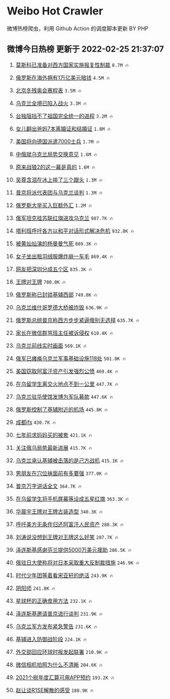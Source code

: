 # Weibo Hot Crawler 



微博热榜爬虫，利用 Github Action 的调度脚本更新 BY PHP 


## 微博今日热榜 更新于 2022-02-25 21:37:07 
1. [莫斯科已准备对西方国家实施报复性制裁](https://s.weibo.com/weibo?q=%23%E8%8E%AB%E6%96%AF%E7%A7%91%E5%B7%B2%E5%87%86%E5%A4%87%E5%AF%B9%E8%A5%BF%E6%96%B9%E5%9B%BD%E5%AE%B6%E5%AE%9E%E6%96%BD%E6%8A%A5%E5%A4%8D%E6%80%A7%E5%88%B6%E8%A3%81%23&Refer=top) `8.7M 🔥` 

1. [俄罗斯在海外拥有1万亿美元暗钱](https://s.weibo.com/weibo?q=%23%E4%BF%84%E7%BD%97%E6%96%AF%E5%9C%A8%E6%B5%B7%E5%A4%96%E6%8B%A5%E6%9C%891%E4%B8%87%E4%BA%BF%E7%BE%8E%E5%85%83%E6%9A%97%E9%92%B1%23&Refer=top) `4.5M 🔥` 

1. [北京冬残奥会赛程表](https://s.weibo.com/weibo?q=%23%E5%8C%97%E4%BA%AC%E5%86%AC%E6%AE%8B%E5%A5%A5%E4%BC%9A%E8%B5%9B%E7%A8%8B%E8%A1%A8%23&Refer=top) `3.5M 🔥` 

1. [乌克兰全境已陷入战火](https://s.weibo.com/weibo?q=%23%E4%B9%8C%E5%85%8B%E5%85%B0%E5%85%A8%E5%A2%83%E5%B7%B2%E9%99%B7%E5%85%A5%E6%88%98%E7%81%AB%23&Refer=top) `3.3M 🔥` 

1. [台独阻挡不了祖国完全统一的进程](https://s.weibo.com/weibo?q=%23%E5%8F%B0%E7%8B%AC%E9%98%BB%E6%8C%A1%E4%B8%8D%E4%BA%86%E7%A5%96%E5%9B%BD%E5%AE%8C%E5%85%A8%E7%BB%9F%E4%B8%80%E7%9A%84%E8%BF%9B%E7%A8%8B%23&Refer=top) `3.2M 🔥` 

1. [女儿翻出爸妈7本离婚证和结婚证](https://s.weibo.com/weibo?q=%23%E5%A5%B3%E5%84%BF%E7%BF%BB%E5%87%BA%E7%88%B8%E5%A6%887%E6%9C%AC%E7%A6%BB%E5%A9%9A%E8%AF%81%E5%92%8C%E7%BB%93%E5%A9%9A%E8%AF%81%23&Refer=top) `1.8M 🔥` 

1. [美国将向德国派遣7000士兵](https://s.weibo.com/weibo?q=%23%E7%BE%8E%E5%9B%BD%E5%B0%86%E5%90%91%E5%BE%B7%E5%9B%BD%E6%B4%BE%E9%81%A37000%E5%A3%AB%E5%85%B5%23&Refer=top) `1.7M 🔥` 

1. [中俄就乌克兰局势交换意见](https://s.weibo.com/weibo?q=%23%E4%B8%AD%E4%BF%84%E5%B0%B1%E4%B9%8C%E5%85%8B%E5%85%B0%E5%B1%80%E5%8A%BF%E4%BA%A4%E6%8D%A2%E6%84%8F%E8%A7%81%23&Refer=top) `1.6M 🔥` 

1. [原来战狼2的这一幕是真的](https://s.weibo.com/weibo?q=%23%E5%8E%9F%E6%9D%A5%E6%88%98%E7%8B%BC2%E7%9A%84%E8%BF%99%E4%B8%80%E5%B9%95%E6%98%AF%E7%9C%9F%E7%9A%84%23&Refer=top) `1.6M 🔥` 

1. [吴尊含泪在冰上摔了三个跟头](https://s.weibo.com/weibo?q=%23%E5%90%B4%E5%B0%8A%E5%90%AB%E6%B3%AA%E5%9C%A8%E5%86%B0%E4%B8%8A%E6%91%94%E4%BA%86%E4%B8%89%E4%B8%AA%E8%B7%9F%E5%A4%B4%23&Refer=top) `1.3M 🔥` 

1. [普京将派代表团与乌克兰谈判](https://s.weibo.com/weibo?q=%23%E6%99%AE%E4%BA%AC%E5%B0%86%E6%B4%BE%E4%BB%A3%E8%A1%A8%E5%9B%A2%E4%B8%8E%E4%B9%8C%E5%85%8B%E5%85%B0%E8%B0%88%E5%88%A4%23&Refer=top) `1.3M 🔥` 

1. [俄罗斯大举买入巨额外汇](https://s.weibo.com/weibo?q=%23%E4%BF%84%E7%BD%97%E6%96%AF%E5%A4%A7%E4%B8%BE%E4%B9%B0%E5%85%A5%E5%B7%A8%E9%A2%9D%E5%A4%96%E6%B1%87%23&Refer=top) `1.2M 🔥` 

1. [俄军坦克挂苏联红旗进攻乌克兰](https://s.weibo.com/weibo?q=%23%E4%BF%84%E5%86%9B%E5%9D%A6%E5%85%8B%E6%8C%82%E8%8B%8F%E8%81%94%E7%BA%A2%E6%97%97%E8%BF%9B%E6%94%BB%E4%B9%8C%E5%85%8B%E5%85%B0%23&Refer=top) `987.7K 🔥` 

1. [塔利班呼吁各方以和平对话形式解决危机](https://s.weibo.com/weibo?q=%23%E5%A1%94%E5%88%A9%E7%8F%AD%E5%91%BC%E5%90%81%E5%90%84%E6%96%B9%E4%BB%A5%E5%92%8C%E5%B9%B3%E5%AF%B9%E8%AF%9D%E5%BD%A2%E5%BC%8F%E8%A7%A3%E5%86%B3%E5%8D%B1%E6%9C%BA%23&Refer=top) `932.8K 🔥` 

1. [被黄灿灿演的杨曼曼气死](https://s.weibo.com/weibo?q=%23%E8%A2%AB%E9%BB%84%E7%81%BF%E7%81%BF%E6%BC%94%E7%9A%84%E6%9D%A8%E6%9B%BC%E6%9B%BC%E6%B0%94%E6%AD%BB%23&Refer=top) `889.3K 🔥` 

1. [女子坐出租羽绒服爆炸崩一车毛](https://s.weibo.com/weibo?q=%23%E5%A5%B3%E5%AD%90%E5%9D%90%E5%87%BA%E7%A7%9F%E7%BE%BD%E7%BB%92%E6%9C%8D%E7%88%86%E7%82%B8%E5%B4%A9%E4%B8%80%E8%BD%A6%E6%AF%9B%23&Refer=top) `869.4K 🔥` 

1. [网友把深圳分成五个区](https://s.weibo.com/weibo?q=%23%E7%BD%91%E5%8F%8B%E6%8A%8A%E6%B7%B1%E5%9C%B3%E5%88%86%E6%88%90%E4%BA%94%E4%B8%AA%E5%8C%BA%23&Refer=top) `835.3K 🔥` 

1. [王牌对王牌](https://s.weibo.com/weibo?q=%E7%8E%8B%E7%89%8C%E5%AF%B9%E7%8E%8B%E7%89%8C&Refer=top) `780.0K 🔥` 

1. [俄罗斯称已封锁基辅西部](https://s.weibo.com/weibo?q=%23%E4%BF%84%E7%BD%97%E6%96%AF%E7%A7%B0%E5%B7%B2%E5%B0%81%E9%94%81%E5%9F%BA%E8%BE%85%E8%A5%BF%E9%83%A8%23&Refer=top) `749.8K 🔥` 

1. [乌克兰维什哥罗德大桥被炸毁](https://s.weibo.com/weibo?q=%23%E4%B9%8C%E5%85%8B%E5%85%B0%E7%BB%B4%E4%BB%80%E5%93%A5%E7%BD%97%E5%BE%B7%E5%A4%A7%E6%A1%A5%E8%A2%AB%E7%82%B8%E6%AF%81%23&Refer=top) `636.9K 🔥` 

1. [俄罗斯总统普京称西方步步紧逼俄别无选择](https://s.weibo.com/weibo?q=%23%E4%BF%84%E7%BD%97%E6%96%AF%E6%80%BB%E7%BB%9F%E6%99%AE%E4%BA%AC%E7%A7%B0%E8%A5%BF%E6%96%B9%E6%AD%A5%E6%AD%A5%E7%B4%A7%E9%80%BC%E4%BF%84%E5%88%AB%E6%97%A0%E9%80%89%E6%8B%A9%23&Refer=top) `635.7K 🔥` 

1. [家长在微信群骂班主任被诉侵权](https://s.weibo.com/weibo?q=%23%E5%AE%B6%E9%95%BF%E5%9C%A8%E5%BE%AE%E4%BF%A1%E7%BE%A4%E9%AA%82%E7%8F%AD%E4%B8%BB%E4%BB%BB%E8%A2%AB%E8%AF%89%E4%BE%B5%E6%9D%83%23&Refer=top) `610.4K 🔥` 

1. [乌克兰前线实时画面](https://s.weibo.com/weibo?q=%23%E4%B9%8C%E5%85%8B%E5%85%B0%E5%89%8D%E7%BA%BF%E5%AE%9E%E6%97%B6%E7%94%BB%E9%9D%A2%23&Refer=top) `569.1K 🔥` 

1. [俄军已瘫痪乌克兰军事基础设施118处](https://s.weibo.com/weibo?q=%23%E4%BF%84%E5%86%9B%E5%B7%B2%E7%98%AB%E7%97%AA%E4%B9%8C%E5%85%8B%E5%85%B0%E5%86%9B%E4%BA%8B%E5%9F%BA%E7%A1%80%E8%AE%BE%E6%96%BD118%E5%A4%84%23&Refer=top) `501.0K 🔥` 

1. [美国窃取阿富汗资产引发强烈公愤](https://s.weibo.com/weibo?q=%23%E7%BE%8E%E5%9B%BD%E7%AA%83%E5%8F%96%E9%98%BF%E5%AF%8C%E6%B1%97%E8%B5%84%E4%BA%A7%E5%BC%95%E5%8F%91%E5%BC%BA%E7%83%88%E5%85%AC%E6%84%A4%23&Refer=top) `469.4K 🔥` 

1. [在乌留学生离交火地点不到一公里](https://s.weibo.com/weibo?q=%23%E5%9C%A8%E4%B9%8C%E7%95%99%E5%AD%A6%E7%94%9F%E7%A6%BB%E4%BA%A4%E7%81%AB%E5%9C%B0%E7%82%B9%E4%B8%8D%E5%88%B0%E4%B8%80%E5%85%AC%E9%87%8C%23&Refer=top) `447.7K 🔥` 

1. [乌克兰驻华使馆发博为军队募款](https://s.weibo.com/weibo?q=%23%E4%B9%8C%E5%85%8B%E5%85%B0%E9%A9%BB%E5%8D%8E%E4%BD%BF%E9%A6%86%E5%8F%91%E5%8D%9A%E4%B8%BA%E5%86%9B%E9%98%9F%E5%8B%9F%E6%AC%BE%23&Refer=top) `447.6K 🔥` 

1. [俄罗斯控制了基辅附近的机场](https://s.weibo.com/weibo?q=%E4%BF%84%E7%BD%97%E6%96%AF%E6%8E%A7%E5%88%B6%E4%BA%86%E5%9F%BA%E8%BE%85%E9%99%84%E8%BF%91%E7%9A%84%E6%9C%BA%E5%9C%BA&Refer=top) `445.8K 🔥` 

1. [成都ifs](https://s.weibo.com/weibo?q=%E6%88%90%E9%83%BDifs&Refer=top) `430.7K 🔥` 

1. [七年前求妈妈买的被套](https://s.weibo.com/weibo?q=%23%E4%B8%83%E5%B9%B4%E5%89%8D%E6%B1%82%E5%A6%88%E5%A6%88%E4%B9%B0%E7%9A%84%E8%A2%AB%E5%A5%97%23&Refer=top) `421.1K 🔥` 

1. [关注俄乌局势最新进展](https://s.weibo.com/weibo?q=%23%E5%85%B3%E6%B3%A8%E4%BF%84%E4%B9%8C%E5%B1%80%E5%8A%BF%E6%9C%80%E6%96%B0%E8%BF%9B%E5%B1%95%23&Refer=top) `415.7K 🔥` 

1. [乌克兰承认基辅被击落的是己方战机](https://s.weibo.com/weibo?q=%23%E4%B9%8C%E5%85%8B%E5%85%B0%E6%89%BF%E8%AE%A4%E5%9F%BA%E8%BE%85%E8%A2%AB%E5%87%BB%E8%90%BD%E7%9A%84%E6%98%AF%E5%B7%B1%E6%96%B9%E6%88%98%E6%9C%BA%23&Refer=top) `415.1K 🔥` 

1. [男朋友在穴位袜面前有多要强](https://s.weibo.com/weibo?q=%23%E7%94%B7%E6%9C%8B%E5%8F%8B%E5%9C%A8%E7%A9%B4%E4%BD%8D%E8%A2%9C%E9%9D%A2%E5%89%8D%E6%9C%89%E5%A4%9A%E8%A6%81%E5%BC%BA%23&Refer=top) `377.0K 🔥` 

1. [普京万字讲话全文](https://s.weibo.com/weibo?q=%23%E6%99%AE%E4%BA%AC%E4%B8%87%E5%AD%97%E8%AE%B2%E8%AF%9D%E5%85%A8%E6%96%87%23&Refer=top) `364.7K 🔥` 

1. [在乌留学生将手机屏幕等设成五星红旗](https://s.weibo.com/weibo?q=%23%E5%9C%A8%E4%B9%8C%E7%95%99%E5%AD%A6%E7%94%9F%E5%B0%86%E6%89%8B%E6%9C%BA%E5%B1%8F%E5%B9%95%E7%AD%89%E8%AE%BE%E6%88%90%E4%BA%94%E6%98%9F%E7%BA%A2%E6%97%97%23&Refer=top) `363.3K 🔥` 

1. [华晨宇王牌对王牌古装造型](https://s.weibo.com/weibo?q=%23%E5%8D%8E%E6%99%A8%E5%AE%87%E7%8E%8B%E7%89%8C%E5%AF%B9%E7%8E%8B%E7%89%8C%E5%8F%A4%E8%A3%85%E9%80%A0%E5%9E%8B%23&Refer=top) `340.3K 🔥` 

1. [呼吁美方无条件归还阿富汗人民资产](https://s.weibo.com/weibo?q=%23%E5%91%BC%E5%90%81%E7%BE%8E%E6%96%B9%E6%97%A0%E6%9D%A1%E4%BB%B6%E5%BD%92%E8%BF%98%E9%98%BF%E5%AF%8C%E6%B1%97%E4%BA%BA%E6%B0%91%E8%B5%84%E4%BA%A7%23&Refer=top) `288.3K 🔥` 

1. [刘涛说没想到王牌对王牌这么好笑](https://s.weibo.com/weibo?q=%23%E5%88%98%E6%B6%9B%E8%AF%B4%E6%B2%A1%E6%83%B3%E5%88%B0%E7%8E%8B%E7%89%8C%E5%AF%B9%E7%8E%8B%E7%89%8C%E8%BF%99%E4%B9%88%E5%A5%BD%E7%AC%91%23&Refer=top) `287.7K 🔥` 

1. [泽连斯基感谢芬兰提供5000万美元援助](https://s.weibo.com/weibo?q=%23%E6%B3%BD%E8%BF%9E%E6%96%AF%E5%9F%BA%E6%84%9F%E8%B0%A2%E8%8A%AC%E5%85%B0%E6%8F%90%E4%BE%9B5000%E4%B8%87%E7%BE%8E%E5%85%83%E6%8F%B4%E5%8A%A9%23&Refer=top) `286.5K 🔥` 

1. [俄驻日大使称将对日本采取重大反制裁措施](https://s.weibo.com/weibo?q=%23%E4%BF%84%E9%A9%BB%E6%97%A5%E5%A4%A7%E4%BD%BF%E7%A7%B0%E5%B0%86%E5%AF%B9%E6%97%A5%E6%9C%AC%E9%87%87%E5%8F%96%E9%87%8D%E5%A4%A7%E5%8F%8D%E5%88%B6%E8%A3%81%E6%8E%AA%E6%96%BD%23&Refer=top) `246.9K 🔥` 

1. [时代少年团等着看宋亚轩的绝活](https://s.weibo.com/weibo?q=%23%E6%97%B6%E4%BB%A3%E5%B0%91%E5%B9%B4%E5%9B%A2%E7%AD%89%E7%9D%80%E7%9C%8B%E5%AE%8B%E4%BA%9A%E8%BD%A9%E7%9A%84%E7%BB%9D%E6%B4%BB%23&Refer=top) `243.9K 🔥` 

1. [阴阳师](https://s.weibo.com/weibo?q=%E9%98%B4%E9%98%B3%E5%B8%88&Refer=top) `241.8K 🔥` 

1. [星球杯的正确食用方法](https://s.weibo.com/weibo?q=%23%E6%98%9F%E7%90%83%E6%9D%AF%E7%9A%84%E6%AD%A3%E7%A1%AE%E9%A3%9F%E7%94%A8%E6%96%B9%E6%B3%95%23&Refer=top) `232.1K 🔥` 

1. [泽连斯基邀请普京进行谈判](https://s.weibo.com/weibo?q=%23%E6%B3%BD%E8%BF%9E%E6%96%AF%E5%9F%BA%E9%82%80%E8%AF%B7%E6%99%AE%E4%BA%AC%E8%BF%9B%E8%A1%8C%E8%B0%88%E5%88%A4%23&Refer=top) `231.9K 🔥` 

1. [乌克兰军方发布紧急警告](https://s.weibo.com/weibo?q=%23%E4%B9%8C%E5%85%8B%E5%85%B0%E5%86%9B%E6%96%B9%E5%8F%91%E5%B8%83%E7%B4%A7%E6%80%A5%E8%AD%A6%E5%91%8A%23&Refer=top) `231.6K 🔥` 

1. [基辅进入防御战阶段](https://s.weibo.com/weibo?q=%23%E5%9F%BA%E8%BE%85%E8%BF%9B%E5%85%A5%E9%98%B2%E5%BE%A1%E6%88%98%E9%98%B6%E6%AE%B5%23&Refer=top) `224.1K 🔥` 

1. [外交部回应环球时报发起联署](https://s.weibo.com/weibo?q=%23%E5%A4%96%E4%BA%A4%E9%83%A8%E5%9B%9E%E5%BA%94%E7%8E%AF%E7%90%83%E6%97%B6%E6%8A%A5%E5%8F%91%E8%B5%B7%E8%81%94%E7%BD%B2%23&Refer=top) `210.9K 🔥` 

1. [微信相机拍照为什么不清晰](https://s.weibo.com/weibo?q=%23%E5%BE%AE%E4%BF%A1%E7%9B%B8%E6%9C%BA%E6%8B%8D%E7%85%A7%E4%B8%BA%E4%BB%80%E4%B9%88%E4%B8%8D%E6%B8%85%E6%99%B0%23&Refer=top) `204.6K 🔥` 

1. [2021个税年度汇算可用APP预约](https://s.weibo.com/weibo?q=%232021%E4%B8%AA%E7%A8%8E%E5%B9%B4%E5%BA%A6%E6%B1%87%E7%AE%97%E5%8F%AF%E7%94%A8APP%E9%A2%84%E7%BA%A6%23&Refer=top) `193.2K 🔥` 

1. [赵让谈R1SE解散的感受](https://s.weibo.com/weibo?q=%23%E8%B5%B5%E8%AE%A9%E8%B0%88R1SE%E8%A7%A3%E6%95%A3%E7%9A%84%E6%84%9F%E5%8F%97%23&Refer=top) `188.9K 🔥` 

